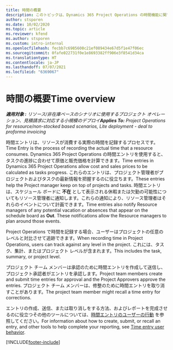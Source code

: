 ```yaml
---
title: 時間の概要
description: このトピックは、Dynamics 365 Project Operations の時間機能に関する情報を提供します。
author: stsporen
ms.date: 10/02/2020
ms.topic: article
ms.reviewer: kfend
ms.author: stsporen
ms.custom: intro-internal
ms.openlocfilehash: fecbb7c6985608c21ef089434e67d5f1e47f06ec
ms.sourcegitcommit: 0fafe022731f0e1e8693382ff906e3f8541d34ca
ms.translationtype: HT
ms.contentlocale: ja-JP
ms.lasthandoff: 07/07/2021
ms.locfileid: "6369067"
---
```

# <a name="time-overview"></a><span data-ttu-id="f5d70-103">時間の概要</span><span class="sxs-lookup"><span data-stu-id="f5d70-103">Time overview</span></span>

<span data-ttu-id="f5d70-104">_**適用対象 :** リソース/非在庫ベースのシナリオに使用するプロジェクト オペレーション、見積請求に対応する小規模のデプロイ_</span><span class="sxs-lookup"><span data-stu-id="f5d70-104">_**Applies To:** Project Operations for resource/non-stocked based scenarios, Lite deployment - deal to proforma invoicing_</span></span>

<span data-ttu-id="f5d70-105">時間エントリは、リソースが消費する実際の時間を記録するプロセスです。</span><span class="sxs-lookup"><span data-stu-id="f5d70-105">Time Entry is the process of recording the actual time that a resource consumes.</span></span> <span data-ttu-id="f5d70-106">Dynamics 365 Project Operations の時間エントリを使用すると、タスクの進捗に合わせて原価と販売価格を計算できます。</span><span class="sxs-lookup"><span data-stu-id="f5d70-106">Time entries in Dynamics 365 Project Operations allow cost and sales prices to be calculated as tasks progress.</span></span> <span data-ttu-id="f5d70-107">これらのエントリは、プロジェクト管理者がプロジェクトおよびタスクの最新情報を把握するのに役立ちます。</span><span class="sxs-lookup"><span data-stu-id="f5d70-107">These entries help the Project manager keep on top of projects and tasks.</span></span> <span data-ttu-id="f5d70-108">時間エントリは、スケジュール ボードに **不在** として表示される休暇または欠勤の可能性についてもリソース管理者に通知します。これらの通知により、リソース管理者はそれらのイベントについて計画できます。</span><span class="sxs-lookup"><span data-stu-id="f5d70-108">Time entries also notify Resource managers of any potential vacation or absences that appear on the schedule board as **Out**. These notifications allow the Resource managers to plan around those events.</span></span>

<span data-ttu-id="f5d70-109">Project Operations で時間を記録する場合、ユーザーはプロジェクトの任意のレベルと対比させて追跡できます。</span><span class="sxs-lookup"><span data-stu-id="f5d70-109">When recording time in Project Operations, users can track against any level in the project.</span></span> <span data-ttu-id="f5d70-110">これには、タスク、集計、またはプロジェクト レベルが含まれます。</span><span class="sxs-lookup"><span data-stu-id="f5d70-110">This includes the task, summary, or project level.</span></span>

<span data-ttu-id="f5d70-111">プロジェクト チーム メンバーは承認のために時間エントリを作成して送信し、プロジェクト承認者がエントリを承認します。</span><span class="sxs-lookup"><span data-stu-id="f5d70-111">Project team members create and submit time entries for approval and the Project Approvers approve the entries.</span></span> <span data-ttu-id="f5d70-112">プロジェクト チーム メンバーは、修整のために時間エントリを取り消すことがあります。</span><span class="sxs-lookup"><span data-stu-id="f5d70-112">The project team member might recall a time entry for corrections.</span></span>

<span data-ttu-id="f5d70-113">エントリの作成、送信、または取り消しをする方法、およびレポートを完成させるのに役立つその他のツールについては、[時間エントリのユーザーの行動](ui-behavior-time.md) を参照してください。</span><span class="sxs-lookup"><span data-stu-id="f5d70-113">For information about how to create, submit, or recall an entry, and other tools to help complete your reporting, see [Time entry user behavior](ui-behavior-time.md).</span></span>



[!INCLUDE[footer-include](../includes/footer-banner.md)]